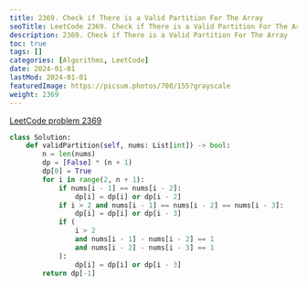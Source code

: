 ```yaml
---
title: 2369. Check if There is a Valid Partition For The Array
seoTitle: LeetCode 2369. Check if There is a Valid Partition For The Array | Python solution and explanation
description: 2369. Check if There is a Valid Partition For The Array
toc: true
tags: []
categories: [Algorithms, LeetCode]
date: 2024-01-01
lastMod: 2024-01-01
featuredImage: https://picsum.photos/700/155?grayscale
weight: 2369
---
```


[LeetCode problem 2369](https://leetcode.com/problems/check-if-there-is-a-valid-partition-for-the-array/)

```python
class Solution:
    def validPartition(self, nums: List[int]) -> bool:
        n = len(nums)
        dp = [False] * (n + 1)
        dp[0] = True
        for i in range(2, n + 1):
            if nums[i - 1] == nums[i - 2]:
                dp[i] = dp[i] or dp[i - 2]
            if i > 2 and nums[i - 1] == nums[i - 2] == nums[i - 3]:
                dp[i] = dp[i] or dp[i - 3]
            if (
                i > 2
                and nums[i - 1] - nums[i - 2] == 1
                and nums[i - 2] - nums[i - 3] == 1
            ):
                dp[i] = dp[i] or dp[i - 3]
        return dp[-1]

```
